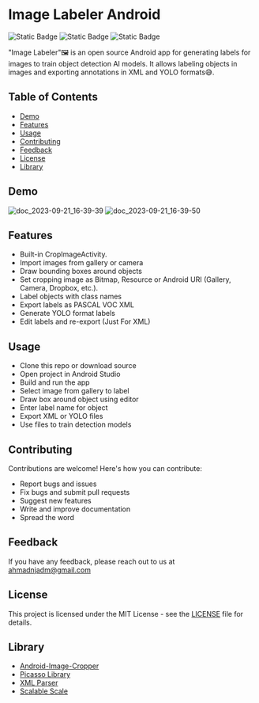 
# Image Labeler Android

![Static Badge](https://img.shields.io/badge/License_%20-%20_%20MIT-7F52FF)
![Static Badge](https://img.shields.io/badge/Android%20Studio%20_%20-%20_%20Kotlin-7F52FF?logo=android%20studio)
![Static Badge](https://img.shields.io/badge/Open%20Source%20-7F52FF?logo=open%20access&logoColor=white)







"Image Labeler"🖼️ is an open source Android app for generating labels for images to train object detection AI models. It allows labeling objects in images and exporting annotations in XML and YOLO formats😅.

## Table of Contents
- [Demo](#Demo)
- [Features](#Features) 
- [Usage](#Usage)
- [Contributing](#Contributing)
- [Feedback](#Feedback)
- [License](#License)
- [Library](#Library)
  
## Demo
![doc_2023-09-21_16-39-39](https://github.com/MahdiAhmadnejad/Image-Labeler-android/assets/53077144/5f112ebe-87e1-403f-9eba-b4098e28f617)
![doc_2023-09-21_16-39-50](https://github.com/MahdiAhmadnejad/Image-Labeler-android/assets/53077144/495563cc-7e0e-4a6d-940b-a4fbbebbd881)


## Features
- Built-in CropImageActivity.
- Import images from gallery or camera
- Draw bounding boxes around objects
- Set cropping image as Bitmap, Resource or Android URI (Gallery, Camera, Dropbox, etc.).
- Label objects with class names
- Export labels as PASCAL VOC XML
- Generate YOLO format labels
- Edit labels and re-export (Just For XML)

## Usage
- Clone this repo or download source
- Open project in Android Studio
- Build and run the app
- Select image from gallery to label
- Draw box around object using editor
- Enter label name for object
- Export XML or YOLO files
- Use files to train detection models

## Contributing

Contributions are welcome! Here's how you can contribute:

- Report bugs and issues
- Fix bugs and submit pull requests
- Suggest new features
- Write and improve documentation
- Spread the word

## Feedback

If you have any feedback, please reach out to us at ahmadnjadm@gmail.com

## License

This project is licensed under the MIT License - see the [LICENSE](LICENSE) file for details.

## Library 
- [Android-Image-Cropper](https://github.com/ArthurHub/Android-Image-Cropper)
- [Picasso Library](https://square.github.io/picasso/)
- [XML Parser](https://github.com/apache/xerces2-j)
- [Scalable Scale](https://github.com/intuit/sdp)



